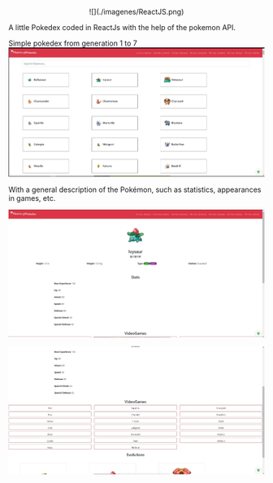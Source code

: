<p align="center">
  ![](./imagenes/ReactJS.png)
</p>

A little Pokedex coded in ReactJs with the help of the pokemon API. 

Simple pokedex from generation 1 to 7
![](./imagenes/interfaz1.jpg)

With a general description of the Pokémon, such as statistics, appearances in games, etc.

![](./imagenes/interfaz2.jpg)

![](./imagenes/interfaz3.jpg)
